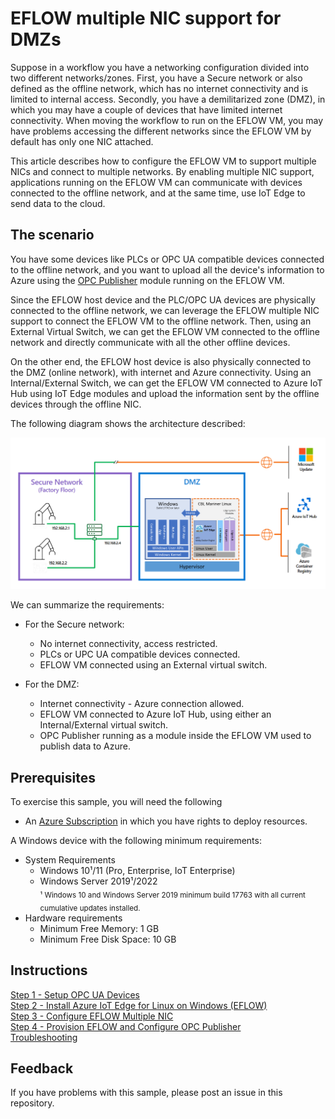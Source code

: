 # EFLOW multiple NIC support for DMZs

Suppose in a workflow you have a networking configuration divided into two different networks/zones. First, you have a Secure network or also defined as the offline network, which has no internet connectivity and is limited to internal access. Secondly, you have a demilitarized zone (DMZ), in which you may have a couple of devices that have limited internet connectivity. When moving the workflow to run on the EFLOW VM, you may have problems accessing the different networks since the EFLOW VM by default has only one NIC attached. 

This article describes how to configure the EFLOW VM to support multiple NICs and connect to multiple networks. By enabling multiple NIC support, applications running on the EFLOW VM can communicate with devices connected to the offline network, and at the same time, use IoT Edge to send data to the cloud.


## The scenario
You have some devices like PLCs or OPC UA compatible devices connected to the offline network, and you want to upload all the device's information to Azure using the [OPC Publisher](https://docs.microsoft.com/en-us/azure/industrial-iot/overview-what-is-opc-publisher) module running on the EFLOW VM.

Since the EFLOW host device and the PLC/OPC UA devices are physically connected to the offline network, we can leverage the EFLOW multiple NIC support to connect the EFLOW VM to the offline network. Then, using an External Virtual Switch, we can get the EFLOW VM connected to the offline network and directly communicate with all the other offline devices.

On the other end, the EFLOW host device is also physically connected to the DMZ (online network), with internet and Azure connectivity. Using an Internal/External Switch, we can get the EFLOW VM connected to Azure IoT Hub using IoT Edge modules and upload the information sent by the offline devices through the offline NIC.

The following diagram shows the architecture described:

![IIoT Multiple NIC Architecture](./Images/iiot-multiplenic.png)

We can summarize the requirements:

- For the Secure network:
  - No internet connectivity, access restricted.
  - PLCs or UPC UA compatible devices connected.
  - EFLOW VM connected using an External virtual switch.

- For the DMZ:
  - Internet connectivity - Azure connection allowed.
  - EFLOW VM connected to Azure IoT Hub, using either an Internal/External virtual switch.
  - OPC Publisher running as a module inside the EFLOW VM used to publish data to Azure.

## Prerequisites
To exercise this sample, you will need the following
* An [Azure Subscription](https://azure.microsoft.com/free/) in which you have rights to deploy resources.  

A Windows device with the following minimum requirements:
* System Requirements
   * Windows 10¹/11 (Pro, Enterprise, IoT Enterprise)
   * Windows Server 2019¹/2022  
   <sub>¹ Windows 10 and Windows Server 2019 minimum build 17763 with all current cumulative updates installed.</sub>
* Hardware requirements
  * Minimum Free Memory: 1 GB
  * Minimum Free Disk Space: 10 GB

## Instructions
[Step 1 - Setup OPC UA Devices](./Documentation/Setup%20OPC%20UA%20Devices.MD)  
[Step 2 - Install Azure IoT Edge for Linux on Windows (EFLOW)](./Documentation/Install%20Azure%20IoT%20Edge%20for%20Linux%20on%20Windows.MD)  
[Step 3 - Configure EFLOW Multiple NIC](./Documentation/Configure%20EFLOW%20Multiple%20NIC.MD)  
[Step 4 - Provision EFLOW and Configure OPC Publisher](./Documentation/Provision%20EFLOW%20and%20Configure%20OPC%20Publisher.MD)  
[Troubleshooting](./Documentation/Troubleshooting.MD)  

## Feedback
If you have problems with this sample, please post an issue in this repository.

